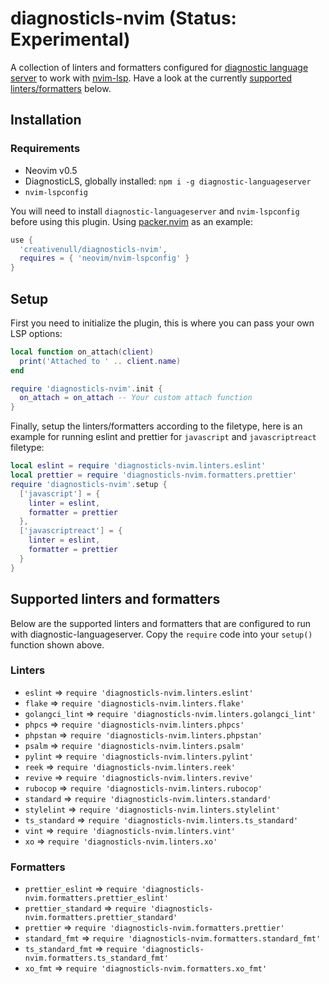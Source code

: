 # diagnosticls-nvim (Status: Experimental)

A collection of linters and formatters configured for [diagnostic language server][dls] to work with [nvim-lsp][lsp].
Have a look at the currently [supported linters/formatters](#supported-linters-and-formatters) below.

## Installation

### Requirements

+ Neovim v0.5
+ DiagnosticLS, globally installed: `npm i -g diagnostic-languageserver`
+ `nvim-lspconfig`

You will need to install `diagnostic-languageserver` and `nvim-lspconfig` before using this plugin. Using
[packer.nvim][packer] as an example:

```lua
use {
  'creativenull/diagnosticls-nvim',
  requires = { 'neovim/nvim-lspconfig' }
}
```

## Setup

First you need to initialize the plugin, this is where you can pass your own LSP options:

```lua
local function on_attach(client)
  print('Attached to ' .. client.name)
end

require 'diagnosticls-nvim'.init {
  on_attach = on_attach -- Your custom attach function
}
```

Finally, setup the linters/formatters according to the filetype, here is an example for running eslint and prettier
for `javascript` and `javascriptreact` filetype:

```lua
local eslint = require 'diagnosticls-nvim.linters.eslint'
local prettier = require 'diagnosticls-nvim.formatters.prettier'
require 'diagnosticls-nvim'.setup {
  ['javascript'] = {
    linter = eslint,
    formatter = prettier
  },
  ['javascriptreact'] = {
    linter = eslint,
    formatter = prettier
  }
}
```

## Supported linters and formatters

Below are the supported linters and formatters that are configured to run with diagnostic-languageserver. Copy the
`require` code into your `setup()` function shown above.

### Linters

+ `eslint` => `require 'diagnosticls-nvim.linters.eslint'`
+ `flake` => `require 'diagnosticls-nvim.linters.flake'`
+ `golangci_lint` => `require 'diagnosticls-nvim.linters.golangci_lint'`
+ `phpcs` => `require 'diagnosticls-nvim.linters.phpcs'`
+ `phpstan` => `require 'diagnosticls-nvim.linters.phpstan'`
+ `psalm` => `require 'diagnosticls-nvim.linters.psalm'`
+ `pylint` => `require 'diagnosticls-nvim.linters.pylint'`
+ `reek` => `require 'diagnosticls-nvim.linters.reek'`
+ `revive` => `require 'diagnosticls-nvim.linters.revive'`
+ `rubocop` => `require 'diagnosticls-nvim.linters.rubocop'`
+ `standard` => `require 'diagnosticls-nvim.linters.standard'`
+ `stylelint` => `require 'diagnosticls-nvim.linters.stylelint'`
+ `ts_standard` => `require 'diagnosticls-nvim.linters.ts_standard'`
+ `vint` => `require 'diagnosticls-nvim.linters.vint'`
+ `xo` => `require 'diagnosticls-nvim.linters.xo'`

### Formatters

+ `prettier_eslint` => `require 'diagnosticls-nvim.formatters.prettier_eslint'`
+ `prettier_standard` => `require 'diagnosticls-nvim.formatters.prettier_standard'`
+ `prettier` => `require 'diagnosticls-nvim.formatters.prettier'`
+ `standard_fmt` => `require 'diagnosticls-nvim.formatters.standard_fmt'`
+ `ts_standard_fmt` => `require 'diagnosticls-nvim.formatters.ts_standard_fmt'`
+ `xo_fmt` => `require 'diagnosticls-nvim.formatters.xo_fmt'`

[dls]: https://github.com/iamcco/diagnostic-languageserver
[lsp]: https://neovim.io/doc/user/lsp.html
[packer]: https://github.com/wbthomason/packer.nvim
